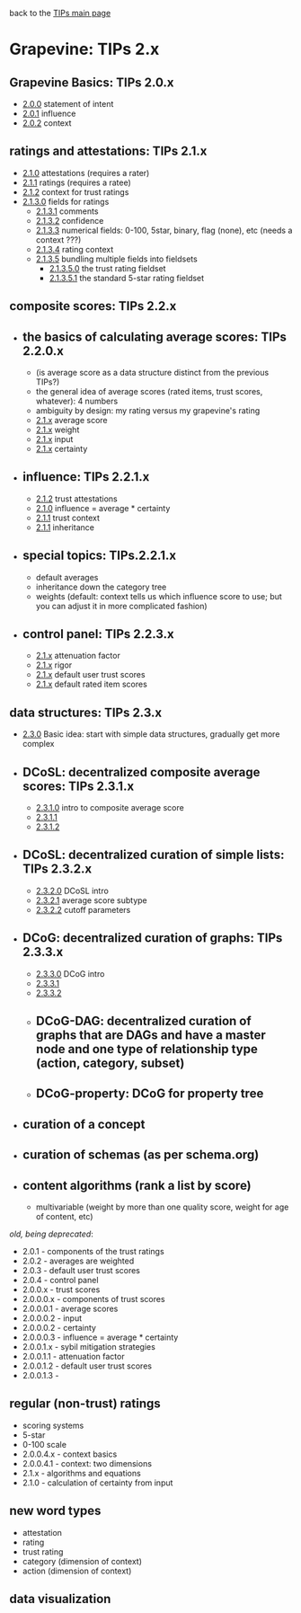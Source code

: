back to the [TIPs main page](..)

Grapevine: TIPs 2.x
=====

## Grapevine Basics: TIPs 2.0.x
- [2.0.0](intent.md) statement of intent
- [2.0.1](influence.md) influence
- [2.0.2](context.md) context

## ratings and attestations: TIPs 2.1.x
- [2.1.0](attestations/attestations.md) attestations (requires a rater)
- [2.1.1](attestations/ratings.md) ratings (requires a ratee)
- [2.1.2](attestations/context.md) context for trust ratings
- [2.1.3.0](attestations/fields.md) fields for ratings
  - [2.1.3.1](attestations/comments.md) comments
  - [2.1.3.2](attestations/confidence.md) confidence
  - [2.1.3.3](attestations/comments.md) numerical fields: 0-100, 5star, binary, flag (none), etc (needs a context ???)
  - [2.1.3.4](attestations/comments.md) rating context
  - [2.1.3.5](attestations/comments.md) bundling multiple fields into fieldsets
    - [2.1.3.5.0](attestations/comments.md) the trust rating fieldset
    - [2.1.3.5.1](attestations/comments.md) the standard 5-star rating fieldset

## composite scores: TIPs 2.2.x
- ## the basics of calculating average scores: TIPs 2.2.0.x
  - (is average score as a data structure distinct from the previous TIPs?)
  - []() the general idea of average scores (rated items, trust scores, whatever): 4 numbers
  - []() ambiguity by design: my rating versus my grapevine's rating
  - [2.1.x](compositeScores/averageScore.md) average score
  - [2.1.x](compositeScores/weight.md) weight
  - [2.1.x](compositeScores/input.md) input
  - [2.1.x](compositeScores/certainty.md) certainty

- ## influence: TIPs 2.2.1.x
  - [2.1.2](influence/trustAttestations.md) trust attestations
  - [2.1.0](influence/influence.md) influence = average * certainty
  - [2.1.1](influence/context.md) trust context
  - [2.1.1](influence/inheritance.md) inheritance

- ## special topics: TIPs.2.2.1.x
  - []() default averages
  - []() inheritance down the category tree
  - []() weights (default: context tells us which influence score to use; but you can adjust it in more complicated fashion)

- ## control panel: TIPs 2.2.3.x
  - [2.1.x](controlPanel/attenuationFactor.md) attenuation factor
  - [2.1.x](controlPanel/rigor.md) rigor
  - [2.1.x](controlPanel/defaultScores.md) default user trust scores
  - [2.1.x](controlPanel/defaultScores.md) default rated item scores

## data structures: TIPs 2.3.x
- [2.3.0](dataStructures/dataStructures.md) Basic idea: start with simple data structures, gradually get more complex

- ## DCoSL: decentralized composite average scores: TIPs 2.3.1.x
  - [2.3.1.0](dataStructures/simpleRanking/simpleRanking.md) intro to composite average score
  - [2.3.1.1]() 
  - [2.3.1.2]()

- ## DCoSL: decentralized curation of simple lists: TIPs 2.3.2.x
  - [2.3.2.0](dataStructures/DCoSL/DCoSL.md) DCoSL intro
  - [2.3.2.1]() average score subtype
  - [2.3.2.2]() cutoff parameters

- ## DCoG: decentralized curation of graphs: TIPs 2.3.3.x
  - [2.3.3.0](dataStructures/DCoSL/DCoSL.md) DCoG intro
  - [2.3.3.1]() 
  - [2.3.3.2]()
  - ## DCoG-DAG: decentralized curation of graphs that are DAGs and have a master node and one type of relationship type (action, category, subset)
  - ## DCoG-property: DCoG for property tree

- ## curation of a concept
- ## curation of schemas (as per schema.org)
- ## content algorithms (rank a list by score)
  - multivariable (weight by more than one quality score, weight for age of content, etc)

*old, being deprecated*:
- 2.0.1 - components of the trust ratings
- 2.0.2 - averages are weighted
- 2.0.3 - default user trust scores
- 2.0.4 - control panel
- 2.0.0.x - trust scores
- 2.0.0.0.x - components of trust scores
- 2.0.0.0.1 - average scores
- 2.0.0.0.2 - input
- 2.0.0.0.2 - certainty
- 2.0.0.0.3 - influence = average * certainty
- 2.0.0.1.x - sybil mitigation strategies
- 2.0.0.1.1 - attenuation factor
- 2.0.0.1.2 - default user trust scores
- 2.0.0.1.3 -

## regular (non-trust) ratings
- scoring systems
- 5-star
- 0-100 scale
- 2.0.0.4.x - context basics
- 2.0.0.4.1 - context: two dimensions
- 2.1.x - algorithms and equations
- 2.1.0 - calculation of certainty from input

## new word types
- attestation
- rating
- trust rating
- category (dimension of context)
- action (dimension of context)

## data visualization
